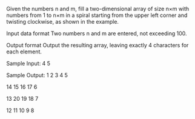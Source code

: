 Given the numbers n and m, fill a two-dimensional array of size n×m with numbers from 1 to n×m in a spiral starting from the upper left corner and twisting clockwise, as shown in the example.

Input data format
Two numbers n and m are entered, not exceeding 100.

Output format
Output the resulting array, leaving exactly 4 characters for each element.

Sample Input:
4 5

Sample Output:
   1   2   3   4   5
   
  14  15  16  17   6
  
  13  20  19  18   7
  
  12  11  10   9   8
